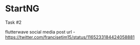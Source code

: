# StartNG

Task #2

flutterwave social media post url - https://twitter.com/francisetim15/status/1165233184424058881

 
